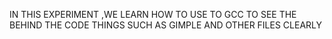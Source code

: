 IN THIS EXPERIMENT ,WE LEARN HOW TO USE TO GCC TO SEE THE BEHIND THE CODE THINGS SUCH AS GIMPLE AND OTHER FILES CLEARLY

